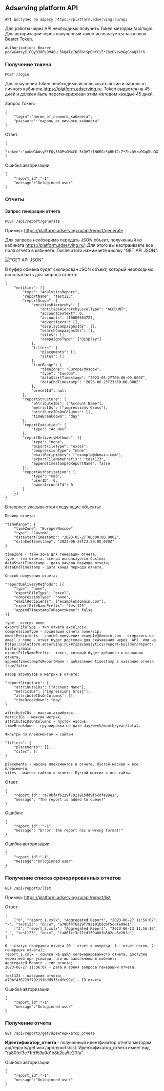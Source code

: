 ## Adserving platform API

	API доступно по адресу https://platform.adserving.ru/api

Для работы через API необходимо получить Token методом /api/login. Для авторизации через полученный токен используется заголовок Bearer Token.

```
Authorization: Bearer poKwGAWsyE!FQy33OPsOM4CU_5kQ#TzIN6RGcSpBhfCiZ*ZhzOVzw9GgGhaQXl!h
```

### Получение токена

	POST /login

Для получения Token необходимо использовать логин и пароль от личного кабинета https://platform.adserving.ru. Token выдается на 45 дней и должен быть перегенерирован этим методом каждые 45 дней.

Запрос Token:

```
{
	"login":"логин_от_личного_кабинета",
	"password":"пароль_от_личного_кабинета"
}
```

Ответ:
```
{
	"token":"poKwGAWsyE!FQy33OPsOM4CU_5kQ#TzIN6RGcSpBhfCiZ*ZhzOVzw9GgGhaQXl!h"
}
```

Ошибка авторизации:
```
{
	"report_id":"-1",
	"message":"Unloginned user"
}
```

### Отчеты

#### Запрос генерации отчета

	POST /api/report/generate

Пример: https://platform.adserving.ru/api/report/generate

Для запроса необходимо передать JSON объект, полученный из кабинета https://platform.adserving.ru/. Для этого вы настраиваете все поля отчета в кабинете. После этого нажимаете кнопку "GET API JSON".

!["GET API JSON"](imgs/get_api_json_button.jpg).


В буфер обмена будет скопирован JSON объект, который необходимо использовать для запроса отчета:

```
{
    "entities": [{
        "type": "AnalyticsReport",
        "reportName": "test123",
        "reportScope": {
            "entitiesHierarchy": {
                "entitiesHierarchyLevelType": "ACCOUNT",
                "accountContext": 0,
                "accounts": [1000056372],
                "advertisers": [],
                "displayCampaignsIds": [],
                "searchCampaignsIds": [],
                "sites": [],
                "campaignsType": ["Display"]
            },
            "filters": {
                "placements": [],
                "sites": []
            },
            "timeRange": {
                "timeZone": "Europe/Moscow",
                "type": "Custom",
                "dataStartTimestamp": "2023-05-27T00:00:00.000Z",
                "dataEndTimestamp": "2023-06-25T23:59:00.000Z"
            },
            "presetId": null
        },
        "reportStructure": {
            "attributeIDs": ["Account Name"],
            "metricIDs": ["impressions Gross"],
            "attributeIDsOnColumns": [],
            "timeBreakdown": "day"
        },
        "reportExecution": {
            "type": "Ad_Hoc"
        },
        "reportDeliveryMethods": [{
            "type": "none",
            "exportFileType": "excel",
            "compressionType": "none",
            "emailRecipients": ["example@domain.com"],
            "exportFileNamePrefix": "test123",
            "appendTimestampToReportName": false
        }],
        "reportAuthorization": {
            "type": "mm3",
            "userID": 0,
            "ownerAccountId": 0
        }
    }]
}
```
В запросе указываются следующие объекты:

```
Период отчета:

"timeRange": {
	"timeZone": "Europe/Moscow",
	"type": "Custom",
	"dataStartTimestamp": "2023-05-27T00:00:00.000Z",
	"dataEndTimestamp": "2023-06-25T23:59:00.000Z"
}

timeZone - тайм зона для генерации отчета;
type - тип отчета, вcегда используетcя Custom;
dataStartTimestamp - дата начала периода отчета;
dataEndTimestamp - дата конца периода отчета.
```

```
Способ получения отчета:

"reportDeliveryMethods": [{
	"type": "none",
	"exportFileType": "excel",
	"compressionType": "none",
	"emailRecipients": ["example@domain.com"],
	"exportFileNamePrefix": "test123",
	"appendTimestampToReportName": false
}]

type - всегдя none
exportFileType - тип отчета excel/csv;
compressionType - архивация отчета none/zip;
emailRecipients - способ получения example@domain.com - отправить на email / none - отчет будет доступен для скачивания через  API  или из https://platform.adserving.ru/#/spa/analytics/report-builder/report-history/main
exportFileNamePrefix - текст, который будет добавлен к названию отчета;
appendTimestampToReportName - добавлениe timestamp в название отчета true/false.
```

```
Набор атрибутов и метрик в отчете:

"reportStructure": {
	"attributeIDs": ["Account Name"],
	"metricIDs": ["impressions Gross"],
	"attributeIDsOnColumns": [],
	"timeBreakdown": "day"
}

attributeIDs - массив атрибутов;
metricIDs - массив метрик;
attributeIDsOnColumns - пустой массив;
timeBreakdown - группировка по дате day/week/month/year/total.
```

```
Фильтры по плейсментам и сайтам:

"filters": {
	"placements": [],
	"sites": []
}

placements - массив плейсментов в отчете. Пустой массив = все плейсменты;
sites - массив сайтов в отчете. Пустой массив = все сайты.
```

Ответ:

```
{
    "report_id": "a70bf4f6229f792191bdd9f5cdfe99e1",
    "message": "The report is added to queue!"
}
````

Ошибки:

```
{
    "report_id": "-1",
    "message": "Error: the report has a wrong format!"
}
```

Ошибка авторизации:
```
{
	"report_id":"-1",
	"message":"Unloginned user"
}
```

### Получение списка сренерированных отчетов

	GET /api/reports/list 

Пример: https://platform.adserving.ru/api/report/list 

Ответ:

```
[
    ["0", "report_1.xslx", "Aggregated Report", "2023-06-27 11:56:07", "-", "test123", "once", "a70bf4f6229f792191bdd9f5cdfe99e1"],
    ["2", "report_2.xslx", "Aggregated Report", "2023-06-13 11:56:16", "-", "test123", "once", "fa80fcf3e71fd159a0d1b8b2ca5e20fa"]
]

0 - статус генерации отчета [0 - отчет в очереди, 1 - отчет готов, 2 - генерация отчета];
report_1.xslx - ссылка на файл сегенерированного отчета, доступна через web при условии, что вы залогинены в кабинет;
Aggregated Report - тип отчета;
2023-06-27 11:56:07 - дата и время запроса генерации отчета;
- - 
test123 - название отчета;
a70bf4f6229f792191bdd9f5cdfe99e1 - ID отчета
```


Ошибка авторизации:

```
{
	"report_id":"-1",
	"message":"Unloginned user"
}
```

### Получение отчета

	GET	/api/reports/get/идентификатор_отчета

**Идентификатор_отчета** - полученный идентфикатор отчета методом api/reports/get или /api/reports/list. Идентификатор_отчета имеет вид "fa80fcf3e71fd159a0d1b8b2ca5e20fa".

Ошибка авторизации:

```
{
	"report_id":"-1",
	"message":"Unloginned user"
}